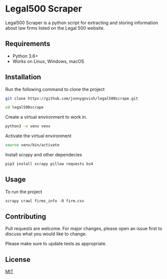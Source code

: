 # Legal500 Scraper

Legal500 Scraper is a python script for extracting and storing information about law firms listed on the Legal 500 website.

## Requirements

* Python 3.6+
* Works on Linux, Windows, macOS

## Installation

Run the following command to clone the project
```bash
git clone https://github.com/jonnygovish/legal500scrape.git

cd legal500scrape
```

Create a virtual environment to work in.

```bash
python3 -m venv venv
```
Activate the virtual environment
```bash
source venv/bin/activate
```
Install scrapy and other dependecies
```bash
pip3 install scrapy pillow requests bs4
```

## Usage

To run the project

```python
scrapy crawl firms_info -O firm.csv
```

## Contributing
Pull requests are welcome. For major changes, please open an issue first to discuss what you would like to change.

Please make sure to update tests as appropriate.

## License
[MIT](https://choosealicense.com/licenses/mit/)
